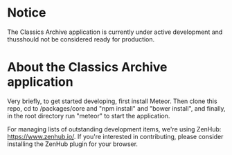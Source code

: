 # Notice

The Classics Archive application is currently under active development and thusshould not be considered ready for production.

# About the Classics Archive application

Very briefly, to get started developing, first install Meteor.  Then clone this repo, cd to /packages/core and "npm install" and "bower install", and finally, in the root directory run "meteor" to start the application.

For managing lists of outstanding development items, we're using ZenHub: https://www.zenhub.io/.  If you're interested in contributing, please consider installing the ZenHub plugin for your browser.
